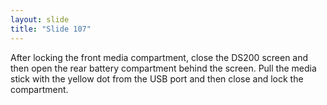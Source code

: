 ```yaml
---
layout: slide
title: "Slide 107"
---
```


After locking the front media compartment, close the DS200 screen and then open the rear battery compartment behind the screen. Pull the media stick with the yellow dot from the USB port and then close and lock the compartment.